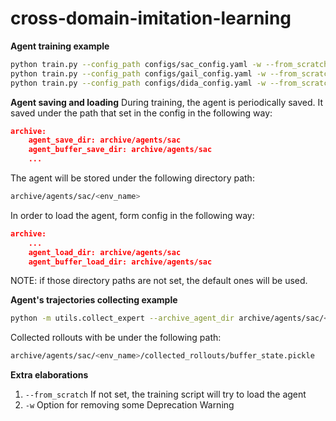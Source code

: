 # cross-domain-imitation-learning

**Agent training example**
```bash
python train.py --config_path configs/sac_config.yaml -w --from_scratch
python train.py --config_path configs/gail_config.yaml -w --from_scratch
python train.py --config_path configs/dida_config.yaml -w --from_scratch
```

**Agent saving and loading**
During training, the agent is periodically saved.
It saved under the path that set in the config in the following way:
```json
archive:
	agent_save_dir: archive/agents/sac
	agent_buffer_save_dir: archive/agents/sac
	...
```
The agent will be stored under the following directory path:
```bash
archive/agents/sac/<env_name>
```

In order to load the agent, form config in the following way:
```json
archive:
	...
	agent_load_dir: archive/agents/sac
	agent_buffer_load_dir: archive/agents/sac
```

NOTE: if those directory paths are not set, the default ones will be used.

**Agent's trajectories collecting example**
```bash
python -m utils.collect_expert --archive_agent_dir archive/agents/sac/<env_name> --num_episodes 5
```
Collected rollouts with be under the following path:
```bash
archive/agents/sac/<env_name>/collected_rollouts/buffer_state.pickle
```

**Extra elaborations**
1. `--from_scratch`
   If not set,  the training script will try to load the agent
2. `-w`
   Option for removing some Deprecation Warning